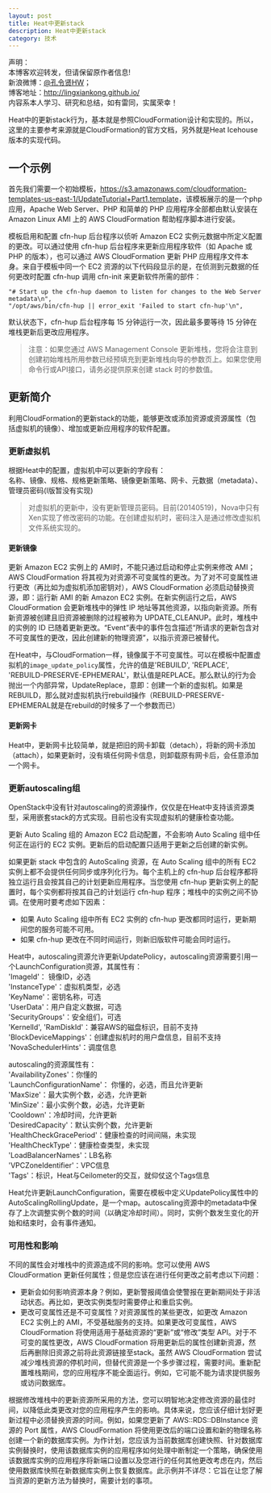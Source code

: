 ```yaml
---
layout: post
title: Heat中更新stack
description: Heat中更新stack
category: 技术
---
```


声明：  
本博客欢迎转发，但请保留原作者信息!  
新浪微博：[@孔令贤HW](http://weibo.com/lingxiankong)；   
博客地址：<http://lingxiankong.github.io/>  
内容系本人学习、研究和总结，如有雷同，实属荣幸！

Heat中的更新stack行为，基本就是参照CloudFormation设计和实现的。所以，这里的主要参考来源就是CloudFormation的官方文档，另外就是Heat Icehouse版本的实现代码。

## 一个示例
首先我们需要一个初始模板，<https://s3.amazonaws.com/cloudformation-templates-us-east-1/UpdateTutorial+Part1.template>，该模板展示的是一个php应用，Apache Web Server、PHP 和简单的 PHP 应用程序全部都由默认安装在 Amazon Linux AMI 上的 AWS CloudFormation 帮助程序脚本进行安装。

模板启用和配置 cfn-hup 后台程序以侦听 Amazon EC2 实例元数据中所定义配置的更改。可以通过使用 cfn-hup 后台程序来更新应用程序软件（如 Apache 或 PHP 的版本），也可以通过 AWS CloudFormation 更新 PHP 应用程序文件本身。来自于模板中同一个 EC2 资源的以下代码段显示的是，在侦测到元数据的任何更改时配置 cfn-hup 调用 cfn-init 来更新软件所需的部件：

    "# Start up the cfn-hup daemon to listen for changes to the Web Server metadata\n",
    "/opt/aws/bin/cfn-hup || error_exit 'Failed to start cfn-hup'\n",

默认状态下，cfn-hup 后台程序每 15 分钟运行一次，因此最多要等待 15 分钟在堆栈更新后更改应用程序。

> 注意：如果您通过 AWS Management Console
> 更新堆栈，您将会注意到创建初始堆栈所用参数已经预填充到更新堆栈向导的参数页上。如果您使用命令行或API接口，请务必提供原来创建 stack 时的参数值。

## 更新简介
利用CloudFormation的更新stack的功能，能够更改或添加资源或资源属性（包括虚拟机的镜像）、增加或更新应用程序的软件配置。

### 更新虚拟机
根据Heat中的配置，虚拟机中可以更新的字段有：  
名称、镜像、规格、规格更新策略、镜像更新策略、网卡、元数据（metadata）、管理员密码(I版暂没有实现)

> 对虚拟机的更新中，没有更新管理员密码。目前(20140519)，Nova中只有Xen实现了修改密码的功能。在创建虚拟机时，密码注入是通过修改虚拟机文件系统实现的。

#### 更新镜像
更新 Amazon EC2 实例上的 AMI时，不能只通过启动和停止实例来修改 AMI；AWS CloudFormation 将其视为对资源不可变属性的更改。为了对不可变属性进行更改（再比如为虚拟机添加密钥对），AWS CloudFormation 必须启动替换资源，即：运行新 AMI 的新 Amazon EC2 实例。在新实例运行之后，AWS CloudFormation 会更新堆栈中的弹性 IP 地址等其他资源，以指向新资源。所有新资源被创建且旧资源被删除的过程被称为 UPDATE_CLEANUP。此时，堆栈中的实例的 ID 已随着更新更改。“Event”表中的事件包含描述“所请求的更新包含对不可变属性的更改，因此创建新的物理资源”，以指示资源已被替代。

在Heat中，与CloudFormation一样，镜像属于不可变属性。可以在模板中配置虚拟机的`image_update_policy`属性，允许的值是'REBUILD', 'REPLACE', 'REBUILD-PRESERVE-EPHEMERAL'，默认值是REPLACE。那么默认的行为会抛出一个内部异常，UpdateReplace，意即：创建一个新的虚拟机。如果是REBUILD，那么就对虚拟机执行rebuild操作（REBUILD-PRESERVE-EPHEMERAL就是在rebuild的时候多了一个参数而已）

#### 更新网卡
Heat中，更新网卡比较简单，就是把旧的网卡卸载（detach），将新的网卡添加（attach），如果更新时，没有填任何网卡信息，则卸载原有网卡后，会任意添加一个网卡。

### 更新autoscaling组  
OpenStack中没有针对autoscaling的资源操作，仅仅是在Heat中支持该资源类型，采用嵌套stack的方式实现。目前也没有实现虚拟机的健康检查功能。

更新 Auto Scaling 组的 Amazon EC2 启动配置，不会影响 Auto Scaling 组中任何正在运行的 EC2 实例。更新后的启动配置只适用于更新之后创建的新实例。

如果更新 stack 中包含的 AutoScaling 资源，在 Auto Scaling 组中的所有 EC2 实例上都不会提供任何同步或序列化行为。每个主机上的 cfn-hup 后台程序都将独立运行且会按其自己的计划更新应用程序。当您使用 cfn-hup 更新实例上的配置时，每个实例都将按其自己的计划运行 cfn-hup 程序；堆栈中的实例之间不协调。在使用时要考虑如下因素：

* 如果 Auto Scaling 组中所有 EC2 实例的 cfn-hup 更改都同时运行，更新期间您的服务可能不可用。
* 如果 cfn-hup 更改在不同时间运行，则新旧版软件可能会同时运行。

Heat中，autoscaling资源允许更新UpdatePolicy，autoscaling资源需要引用一个LaunchConfiguration资源，其属性有：  
'ImageId'：  镜像ID，必选  
'InstanceType'：虚拟机类型，必选  
'KeyName'：密钥名称，可选  
'UserData'：用户自定义数据，可选  
'SecurityGroups'：安全组们，可选  
'KernelId', 'RamDiskId'：兼容AWS的磁盘标识，目前不支持  
'BlockDeviceMappings'：创建虚拟机时的用户盘信息，目前不支持  
'NovaSchedulerHints'：调度信息  

autoscaling的资源属性有：  
'AvailabilityZones'：你懂的  
'LaunchConfigurationName'： 你懂的，必选，而且允许更新  
'MaxSize'：最大实例个数，必选，允许更新  
'MinSize'：最小实例个数，必选，允许更新  
'Cooldown'：冷却时间，允许更新  
'DesiredCapacity'：默认实例个数，允许更新  
'HealthCheckGracePeriod'：健康检查的时间间隔，未实现      
'HealthCheckType'：健康检查类型，未实现  
'LoadBalancerNames'：LB名称  
'VPCZoneIdentifier'：VPC信息  
'Tags'：标识，Heat与Ceilometer的交互，就仰仗这个Tags信息  

Heat允许更新LaunchConfiguration，需要在模板中定义UpdatePolicy属性中的AutoScalingRollingUpdate，是一个map。autoscaling资源中的metadata中保存了上次调整实例个数的时间（以确定冷却时间）。同时，实例个数发生变化的开始和结束时，会有事件通知。

### 可用性和影响
不同的属性会对堆栈中的资源造成不同的影响。您可以使用 AWS CloudFormation 更新任何属性；但是您应该在进行任何更改之前考虑以下问题：

* 更新会如何影响资源本身？例如，更新警报阈值会使警报在更新期间处于非活动状态。再比如，更改实例类型时需要停止和重启实例。
* 更改可变属性还是不可变属性？对资源属性的某些更改，如更改 Amazon EC2 实例上的 AMI，不受基础服务的支持。如果更改可变属性，AWS CloudFormation 将使用适用于基础资源的“更新”或“修改”类型 API。对于不可变的属性更改，AWS CloudFormation 将用更新后的属性创建新资源，然后再删除旧资源之前将此资源链接至stack。虽然 AWS CloudFormation 尝试减少堆栈资源的停机时间，但替代资源是一个多步骤过程，需要时间。重新配置堆栈期间，您的应用程序不能全面运行。例如，它可能不能为请求提供服务或访问数据库。

根据修改堆栈中的更新资源所采用的方法，您可以明智地决定修改资源的最佳时间，以降低此类更改对您的应用程序产生的影响。具体来说，您应该仔细计划好更新过程中必须替换资源的时间。例如，如果您更新了 AWS::RDS::DBInstance 资源的 Port 属性，AWS CloudFormation 将使用更改后的端口设置和新的物理名称创建一个新的数据库实例。为作计划，您应该为当前数据库创建快照、针对数据库实例替换时，使用该数据库实例的应用程序如何处理中断制定一个策略，确保使用该数据库实例的应用程序将新端口设置以及您进行的任何其他更改考虑在内，然后使用数据库快照在新数据库实例上恢复数据库。此示例并不详尽：它旨在让您了解当资源的更新方法为替换时，需要计划的事项。
